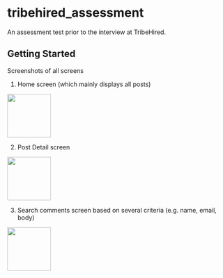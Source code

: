 # tribehired_assessment

An assessment test prior to the interview at TribeHired.

## Getting Started

Screenshots of all screens

1. Home screen (which mainly displays all posts)
<img src="https://github.com/nobokai/tribehired_assessment/assets/54453783/29917ead-5d42-4bbe-9b6e-d85880ef3384" width="100" height="100">

2. Post Detail screen
<img src="https://github.com/nobokai/tribehired_assessment/assets/54453783/f4b9177e-a948-4389-85e1-77173a4e48b8" width="100" height="100">

3. Search comments screen based on several criteria (e.g. name, email, body)
<img src="https://github.com/nobokai/tribehired_assessment/assets/54453783/79da2217-6272-49db-8bb7-a191935cf260" width="100" height="100">
